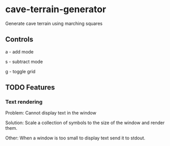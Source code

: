 # cave-terrain-generator
Generate cave terrain using marching squares

## Controls

a - add mode

s - subtract mode

g - toggle grid

## TODO Features

### Text rendering

Problem: Cannot display text in the window

Solution: Scale a collection of symbols to the size of the window and render them.

Other: When a window is too small to display text send it to stdout.
